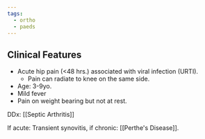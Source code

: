 ```yaml
---
tags:
  - ortho
  - paeds
---
```

## Clinical Features
- Acute hip pain (<48 hrs.) associated with viral infection (URTI).
	- Pain can radiate to knee on the same side.
- Age: 3-9yo.
- Mild fever
- Pain on weight bearing but not at rest. 

DDx: [[Septic Arthritis]]

If acute: Transient synovitis, if chronic: [[Perthe's Disease]].